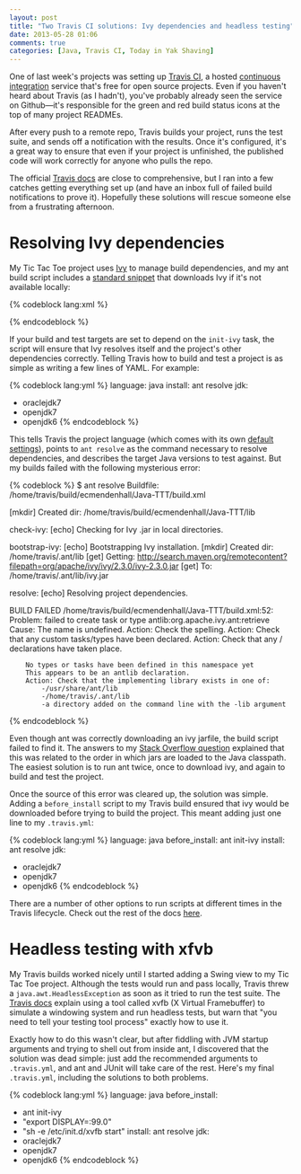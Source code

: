 ```yaml
---
layout: post
title: "Two Travis CI solutions: Ivy dependencies and headless testing"
date: 2013-05-28 01:06
comments: true
categories: [Java, Travis CI, Today in Yak Shaving]
---
```

One of last week's projects was setting up [Travis
CI](https://travis-ci.org/), a hosted [continuous
integration](http://martinfowler.com/articles/continuousIntegration.html)
service that's free for open source projects. Even if you haven't
heard about Travis (as I hadn't), you've probably already seen the
service on Github—it's responsible for the green and red build status
icons at the top of many project READMEs.

After every push to a remote repo, Travis builds your project, runs
the test suite, and sends off a notification with the results. Once
it's configured, it's a great way to ensure that even if your project is
unfinished, the published code will work correctly for anyone who
pulls the repo. 

The official [Travis docs](http://about.travis-ci.org/) are close to
comprehensive, but I ran into a few catches getting everything set up (and have an inbox full of
failed build notifications to prove it). Hopefully these solutions
will rescue someone else from a frustrating afternoon.

# Resolving Ivy dependencies
My Tic Tac Toe project uses [Ivy](https://ant.apache.org/ivy/) to
manage build dependencies, and my ant build script includes a [standard
snippet](https://ant.apache.org/ivy/history/latest-milestone/install.html) that downloads Ivy if it's not available locally:

{% codeblock lang:xml %}
<property name="ivy.install.version" value="2.1.0-rc2" />
  <condition property="ivy.home" value="${env.IVY_HOME}">
    <isset property="env.IVY_HOME" />
  </condition>
<property name="ivy.home" value="${user.home}/.ant" />
<property name="ivy.jar.dir" value="${ivy.home}/lib" />
<property name="ivy.jar.file" value="${ivy.jar.dir}/ivy.jar" />

<target name="download-ivy" unless="offline">

  <mkdir dir="${ivy.jar.dir}"/>
  <!-- download Ivy from web site so that it can be used even without --
    -- any special installation -->
  <get src="http://repo2.maven.org/maven2/org/apache/ivy/ivy/${ivy.install.version}/ivy-${ivy.install.version}.jar"
       dest="${ivy.jar.file}"
       usetimestamp="true"/>
</target>

<target name="init-ivy"
        depends="download-ivy">
<!-- try to load ivy here from ivy home, in case the user has not --
  -- already dropped it into ant's lib dir (note that the latter copy --
  -- will always take precedence). We will not fail as long as local --
  -- lib dir exists (it may be empty) and ivy is in at least one of --
  -- ant's lib dir or the local lib dir. -->
  <path id="ivy.lib.path">
    <fileset dir="${ivy.jar.dir}"
             includes="*.jar"/>

  </path>
  <taskdef resource="org/apache/ivy/ant/antlib.xml"
           uri="antlib:org.apache.ivy.ant"
           classpathref="ivy.lib.path"/>
</target>
{% endcodeblock %}

If your build and test targets are set to depend on the `init-ivy`
task, the script will ensure that Ivy resolves itself and the
project's other dependencies correctly. Telling Travis how to build
and test a project is as simple as writing a few lines of YAML. For
example:

{% codeblock lang:yml %}
language: java
install: ant resolve
jdk:
  - oraclejdk7
  - openjdk7
  - openjdk6
{% endcodeblock %}

This tells Travis the project language (which comes with its own
[default settings](http://about.travis-ci.org/docs/user/languages/)\),
points to `ant resolve` as the command necessary to resolve
dependencies, and describes the target Java versions to test against.
But my builds failed with the following mysterious error:

{% codeblock %}
$ ant resolve
Buildfile: /home/travis/build/ecmendenhall/Java-TTT/build.xml

  [mkdir] Created dir: /home/travis/build/ecmendenhall/Java-TTT/lib

check-ivy:
  [echo] Checking for Ivy .jar in local directories.

bootstrap-ivy:
  [echo] Bootstrapping Ivy installation.
  [mkdir] Created dir: /home/travis/.ant/lib
  [get] Getting: http://search.maven.org/remotecontent?filepath=org/apache/ivy/ivy/2.3.0/ivy-2.3.0.jar
  [get] To: /home/travis/.ant/lib/ivy.jar

resolve:
  [echo] Resolving project dependencies.

BUILD FAILED
/home/travis/build/ecmendenhall/Java-TTT/build.xml:52: Problem: failed
to create task or type antlib:org.apache.ivy.ant:retrieve
Cause: The name is undefined.
Action: Check the spelling.
Action: Check that any custom tasks/types have been declared.
Action: Check that any <presetdef>/<macrodef> declarations have taken
        place.

        No types or tasks have been defined in this namespace yet
        This appears to be an antlib declaration.
        Action: Check that the implementing library exists in one of:
            -/usr/share/ant/lib
            -/home/travis/.ant/lib
            -a directory added on the command line with the -lib argument
{% endcodeblock %}

Even though ant was correctly downloading an ivy jarfile, the build
script failed to find it. The answers to my [Stack Overflow question](http://stackoverflow.com/questions/16673978/travis-ci-cant-find-ivy-jarfile)
explained that this was related to the order in which jars are
loaded to the Java classpath. The easiest solution is to run ant
twice, once to download ivy, and again to build and test the
project.

Once the source of this error was cleared up, the solution was simple.
Adding a `before_install` script to my Travis build ensured that ivy
would be downloaded before trying to build the project. This meant
adding just one line to my `.travis.yml`:

{% codeblock lang:yml %}
language: java
before_install: ant init-ivy
install: ant resolve
jdk:
  - oraclejdk7
  - openjdk7
  - openjdk6
{% endcodeblock %}

There are a number of other options to run scripts at different times
in the Travis lifecycle. Check out the rest of the docs
[here](http://about.travis-ci.org/docs/user/build-configuration/#Build-Lifecycle).

# Headless testing with xfvb

My Travis builds worked nicely until I started adding a Swing view to
my Tic Tac Toe project. Although the tests would run and pass locally,
Travis threw a `java.awt.HeadlessException` as soon as it tried to run
the test suite. The [Travis docs](http://about.travis-ci.org/docs/user/gui-and-headless-browsers/) explain using a tool called xvfb (X
Virtual Framebuffer) to simulate a windowing system and run headless
tests, but warn that "you need to tell your testing tool process"
exactly how to use it.

Exactly how to do this wasn't clear, but after fiddling with JVM startup arguments and
trying to shell out from inside ant, I discovered that the solution
was dead simple: just add the recommended arguments to `.travis.yml`,
and ant and JUnit will take care of the rest. Here's my final
`.travis.yml`, including the solutions to both problems.
    
{% codeblock lang:yml %}
language: java
before_install:
  - ant init-ivy
  - "export DISPLAY=:99.0"
  - "sh -e /etc/init.d/xvfb start"
install: ant resolve
jdk:
  - oraclejdk7
  - openjdk7
  - openjdk6
{% endcodeblock %}
